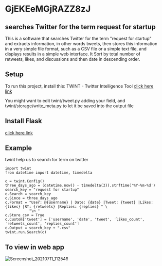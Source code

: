 # GjEKEeMGjRAZZ8zJ
## searches Twitter for the term request for startup
This is a software that searches Twitter for the term "request for startup" and extracts information, in other words tweets, then stores this information in a very simple file format, such as a CSV file or a simple text file, and displays results in a simple web interface. It Sort by total number of retweets, likes, and discussions and then date in descending order.

## Setup
To run this project, install this:
TWINT - Twitter Intelligence Tool [click here link](https://github.com/twintproject/twint)

You might want to edit twint/tweet.py adding your field, and twint/storage/write_meta.py to let it be saved into the output file

## Install Flask
[click here link](https://phoenixnap.com/kb/install-flask)

## Example
twint help us to search for term on twitter
```
import twint
from datetime import datetime, timedelta

c = twint.Config()
three_days_ago = (datetime.now() - timedelta(3)).strftime('%Y-%m-%d')
search_key = "request for startup"
c.Search = search_key
c.Since = three_days_ago
c.Format = "User: @{username} | Date: {date} |Tweet: {tweet} |Likes: {likes} |RT: {retweets} |Replies: {replies} " \
           "\n "
c.Store_csv = True
c.Custom['tweet'] = ['username', 'date', 'tweet', 'likes_count', 'retweets_count', 'replies_count']
c.Output = search_key + ".csv"
twint.run.Search(c)

```
## To view in web app
![Screenshot_20210711_112549](https://user-images.githubusercontent.com/69175754/125189954-08971900-e23b-11eb-9852-f6933ca101e4.png)


